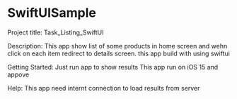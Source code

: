 # SwiftUISample
Project title:
Task_Listing_SwiftUI

Description:
This app show list of some products in home screen and wehn click on each item redirect to details screen.
this app build with using swiftui

Getting Started:
Just run app to show results
This app run on iOS 15 and appove 

Help:
This app need internt connection to load results from server 
